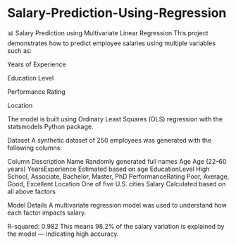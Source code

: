 # Salary-Prediction-Using-Regression

📊 Salary Prediction using Multivariate Linear Regression
This project demonstrates how to predict employee salaries using multiple variables such as:

Years of Experience

Education Level

Performance Rating

Location

The model is built using Ordinary Least Squares (OLS) regression with the statsmodels Python package.

Dataset
A synthetic dataset of 250 employees was generated with the following columns:

Column	Description
Name	Randomly generated full names
Age	Age (22–60 years)
YearsExperience	Estimated based on age
EducationLevel	High School, Associate, Bachelor, Master, PhD
PerformanceRating	Poor, Average, Good, Excellent
Location	One of five U.S. cities
Salary	Calculated based on all above factors

Model Details
A multivariate regression model was used to understand how each factor impacts salary.

R-squared: 0.982
This means 98.2% of the salary variation is explained by the model — indicating high accuracy.


